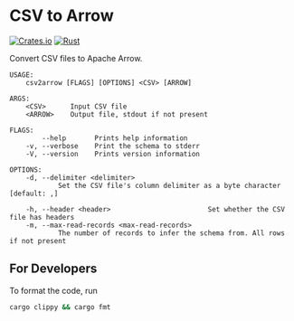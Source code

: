 # CSV to Arrow

[![Crates.io](https://img.shields.io/crates/v/csv2arrow.svg)](https://crates.io/crates/csv2arrow)
[![Rust](https://github.com/domoritz/csv2arrow/actions/workflows/rust.yml/badge.svg)](https://github.com/domoritz/csv2arrow/actions/workflows/rust.yml)

Convert CSV files to Apache Arrow.

```
USAGE:
    csv2arrow [FLAGS] [OPTIONS] <CSV> [ARROW]

ARGS:
    <CSV>      Input CSV file
    <ARROW>    Output file, stdout if not present

FLAGS:
        --help       Prints help information
    -v, --verbose    Print the schema to stderr
    -V, --version    Prints version information

OPTIONS:
    -d, --delimiter <delimiter>
            Set the CSV file's column delimiter as a byte character [default: ,]

    -h, --header <header>                        Set whether the CSV file has headers
    -m, --max-read-records <max-read-records>
            The number of records to infer the schema from. All rows if not present
```

## For Developers

To format the code, run

```bash
cargo clippy && cargo fmt
```
